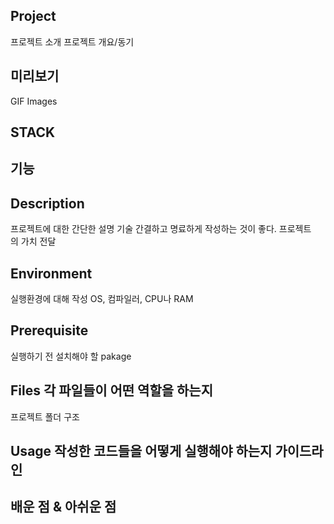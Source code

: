 ## Project
프로젝트 소개
프로젝트 개요/동기

## 미리보기
GIF Images

## STACK

## 기능

## Description
프로젝트에 대한 간단한 설명 기술 간결하고 명료하게 작성하는 것이 좋다. 프로젝트의 가치 전달
 
## Environment
실행환경에 대해 작성 OS, 컴파일러, CPU나 RAM 
 
## Prerequisite
실행하기 전 설치해야 할 pakage
 
## Files 각 파일들이 어떤 역할을 하는지
프로젝트 폴더 구조
 
## Usage 작성한 코드들을 어떻게 실행해야 하는지 가이드라인 


## 배운 점 & 아쉬운 점
